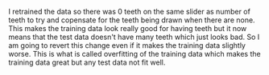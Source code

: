 I retrained the data so there was 0 teeth on the same slider as number of teeth to try and copensate for the teeth being drawn when there are none. This makes the training data look really good for having teeth but it now means that the test data doesn't have many teeth which just looks bad. So I am going to revert this change even if it makes the training data slightly worse. This is what is called overfitting of the training data which makes the training data great but any test data not fit well. 